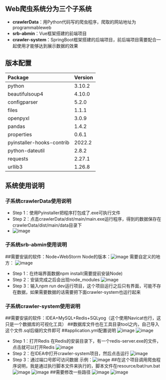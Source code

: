 ## Web爬虫系统分为三个子系统
- **crawlerData**：用Python代码写的爬虫程序，爬取的网站地址为programmableweb
- **srb-abmin**：Vue框架搭建的前端项目
- **crawler-system**：SpringBoot框架搭建的后端项目，前后端项目需要配合一起使用才能够达到展示数据的效果

## 版本配置
| Package | Version | 
| :-----| :----- | 
| python | 3.10.2 | 
|beautifulsoup4| 4.10.0|
|configparser| 5.2.0|
|files| 1.1.1|
|openpyxl| 3.0.9|
|pandas| 1.4.2|
|properties| 0.6.1|
|pyinstaller-hooks-contrib|2022.2|
|python-dateutil|2.8.2|
|requests|2.27.1|
|urllib3|1.26.8|

## 系统使用说明
### 子系统crawlerData使用说明
- Step 1：使用Pyinstaller把程序打包成了.exe可执行文件
- Step 2：点击crawlerData/dist/main/main.exe运行程序，得到的数据保存在crawlerData/dist/main/data目录下
- ![image](https://user-images.githubusercontent.com/68261447/171332747-37362856-4590-407a-8642-13074d322d9e.png)

### 子系统srb-abmin使用说明
##需要安装的软件：Node+WebStorm
Node的版本：![image](https://user-images.githubusercontent.com/68261447/171337406-1a096250-4ba8-4c4b-bc1e-878504d122de.png)
需要自定义的地方：
![image](https://user-images.githubusercontent.com/68261447/171337805-ca6e31eb-25ac-453b-bc99-b29a922a06c1.png)
- Step 1：在终端界面数据npm install(需要提前安装Node)
- Step 2：安装完成之后会出现node_modules
![image](https://user-images.githubusercontent.com/68261447/171338401-8214a416-3b43-48de-9afd-20d224a64c35.png)
- Step 3：输入npm run dev运行项目，这个项目运行之后只有界面，可能不存在数据，如果需要数据的话需要把下面crawler-system也运行起来

### 子系统crawler-system使用说明
  ##需要安装的软件：IDEA+MySQL+Redis+SQLyog（这个使用Navicat也行，这只是一个数据库的可视化工具）
  ##数据库文件也在工具目录tool之内，自己导入这个文件.sql后缀的文件即可
  ##application.yml配置说明
  ![image](https://user-images.githubusercontent.com/68261447/171333984-d9537e77-eec2-46ad-bc13-85969324e45f.png)
  ![image](https://user-images.githubusercontent.com/68261447/171334158-6482d95c-ddd6-428d-ab55-989db6b69888.png)
- Step 1：打开Redis
  在Redis的安装目录下，有一个redis-server.exe的文件，点击就可以打开Redis
![image](https://user-images.githubusercontent.com/68261447/171334268-0b7e05d6-01a8-49c4-b6d8-2056634f4faf.png)
- Step 2：在IDEA中打开crawler-system项目，然后点击运行
![image](https://user-images.githubusercontent.com/68261447/171334196-66f8a8a3-d9d7-4995-8846-2ea8facd5e96.png)
- Step 3：通过端口号即可访问数据
  示例：![image](https://user-images.githubusercontent.com/68261447/171336246-a0456111-51a5-4dab-9c2f-93ef01582fd4.png)
  ##在这个项目调用爬虫程序说明，我是通过执行脚本文件来执行的，脚本文件在resource/bat/run.bat
  ![image](https://user-images.githubusercontent.com/68261447/171336438-fa25c2a6-13ff-49d7-92ed-53fd890d34f1.png)
  ![image](https://user-images.githubusercontent.com/68261447/171336514-3ad39aac-9ebd-406b-910f-78d5cb6daac3.png)
  ##需要修改一些路径
  ![image](https://user-images.githubusercontent.com/68261447/171336690-63a6ed24-7802-455c-9366-5664a93cc685.png)
  ![image](https://user-images.githubusercontent.com/68261447/171336807-efe5d608-7604-4bfa-9ede-4a148196d031.png)


